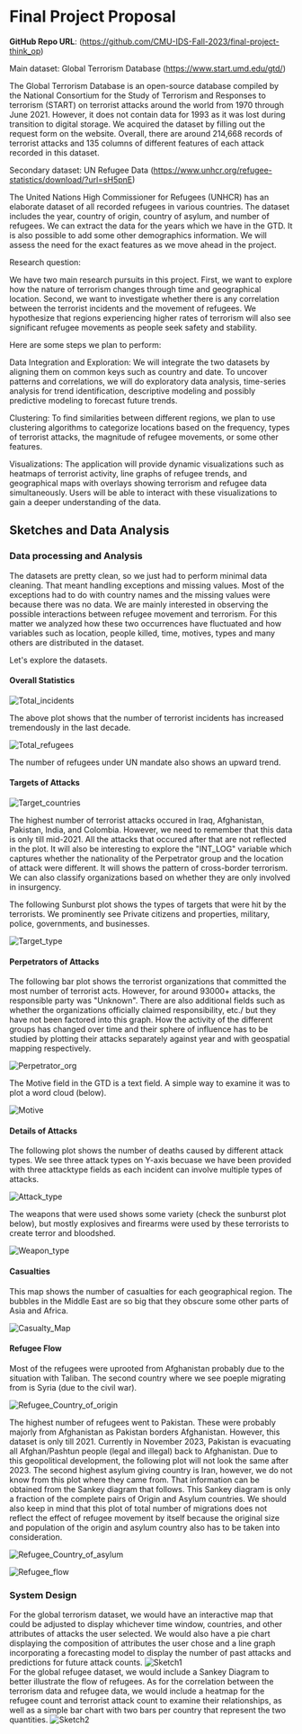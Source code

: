 # Final Project Proposal

**GitHub Repo URL**: (https://github.com/CMU-IDS-Fall-2023/final-project-think_op)

Main dataset: Global Terrorism Database (https://www.start.umd.edu/gtd/)

The Global Terrorism Database is an open-source database compiled by the National Consortium for the Study of Terrorism and Responses to terrorism (START) on terrorist attacks around the world from 1970 through June 2021. However, it does not contain data for 1993 as it was lost during transition to digital storage. We acquired the dataset by filling out the request form on the website. Overall, there are around 214,668 records of terrorist attacks and 135 columns of different features of each attack recorded in this dataset.

Secondary dataset: UN Refugee Data (https://www.unhcr.org/refugee-statistics/download/?url=sH5pnE)

The United Nations High Commissioner for Refugees (UNHCR) has an elaborate dataset of all recorded refugees in various countries. The dataset includes the year, country of origin, country of asylum, and number of refugees. We can extract the data for the years which we have in the GTD. It is also possible to add some other demographics information. We will assess the need for the exact features as we move ahead in the project.

Research question:

We have two main research pursuits in this project. First, we want to explore how the nature of terrorism changes through time and geographical location. Second, we want to investigate whether there is any correlation between the terrorist incidents and the movement of refugees. We hypothesize that regions experiencing higher rates of terrorism will also see significant refugee movements as people seek safety and stability.

Here are some steps we plan to perform:

Data Integration and Exploration: We will integrate the two datasets by aligning them on common keys such as country and date. To uncover patterns and correlations, we will do exploratory data analysis, time-series analysis for trend identification, descriptive modeling and possibly predictive modeling to forecast future trends.

Clustering: To find similarities between different regions, we plan to use clustering algorithms to categorize locations based on the frequency, types of terrorist attacks, the magnitude of refugee movements, or some other features.

Visualizations: The application will provide dynamic visualizations such as heatmaps of terrorist activity, line graphs of refugee trends, and geographical maps with overlays showing terrorism and refugee data simultaneously. Users will be able to interact with these visualizations to gain a deeper understanding of the data.

## Sketches and Data Analysis
### Data processing and Analysis
The datasets are pretty clean, so we just had to perform minimal data cleaning. That meant handling exceptions and missing values. Most of the exceptions had to do with country names and the missing values were because there was no data. 
We are mainly interested in observing the possible interactions between refugee movement and terrorism. For this matter we analyzed how these two occurrences have fluctuated and how variables such as location, people killed, time, motives, types and many others are distributed in the dataset.

Let's explore the datasets.

#### Overall Statistics

![Total_incidents](https://github.com/CMU-IDS-Fall-2023/final-project-think_op/blob/main/images/total_incidents.png)

The above plot shows that the number of terrorist incidents has increased tremendously in the last decade.

![Total_refugees](https://github.com/CMU-IDS-Fall-2023/final-project-think_op/blob/main/images/RF_total.png)

The number of refugees under UN mandate also shows an upward trend.

#### Targets of Attacks

![Target_countries](https://github.com/CMU-IDS-Fall-2023/final-project-think_op/blob/main/images/vic_countries.png)

The highest number of terrorist attacks occured in Iraq, Afghanistan, Pakistan, India, and Colombia. However, we need to remember that this data is only till mid-2021. All the attacks that occured after that are not reflected in the plot. It will also be interesting to explore the "INT_LOG" variable which captures whether the nationality of the Perpetrator group and the location of attack were different. It will shows the pattern of cross-border terrorism. We can also classify organizations based on whether they are only involved in insurgency.

The following Sunburst plot shows the types of targets that were hit by the terrorists. We prominently see Private citizens and properties, military, police, governments, and businesses.

![Target_type](https://github.com/CMU-IDS-Fall-2023/final-project-think_op/blob/main/images/targettype_sunburst.png)

#### Perpetrators of Attacks

The following bar plot shows the terrorist organizations that committed the most number of terrorist acts. However, for around 93000+ attacks, the responsible party was "Unknown". There are also additional fields such as whether the organizations officially claimed responsibility, etc./ but they have not been factored into this graph. How the activity of the different groups has changed over time and their sphere of influence has to be studied by plotting their attacks separately against year and with geospatial mapping respectively. 

![Perpetrator_org](https://github.com/CMU-IDS-Fall-2023/final-project-think_op/blob/main/images/perpetrators.png)

The Motive field in the GTD is a text field. A simple way to examine it was to plot a word cloud (below).

![Motive](https://github.com/CMU-IDS-Fall-2023/final-project-think_op/blob/main/images/motive_wc.png)

#### Details of Attacks

The following plot shows the number of deaths caused by different attack types. We see three attack types on Y-axis becuase we have been provided with three attacktype fields as each incident can involve multiple types of attacks.

![Attack_type](https://github.com/CMU-IDS-Fall-2023/final-project-think_op/blob/main/images/attack_type.png)

The weapons that were used shows some variety (check the sunburst plot below), but mostly explosives and firearms were used by these terrorists to create terror and bloodshed. 

![Weapon_type](https://github.com/CMU-IDS-Fall-2023/final-project-think_op/blob/main/images/weapon_type_sunburst.png)

#### Casualties

This map shows the number of casualties for each geographical region. The bubbles in the Middle East are so big that they obscure some other parts of Asia and Africa. 

![Casualty_Map](https://github.com/CMU-IDS-Fall-2023/final-project-think_op/blob/main/images/nkill_map.png)

#### Refugee Flow


Most of the refugees were uprooted from Afghanistan probably due to the situation with Taliban. The second country where we see poeple migrating from is Syria (due to the civil war).

![Refugee_Country_of_origin](https://github.com/CMU-IDS-Fall-2023/final-project-think_op/blob/main/images/Rf_co.png)

The highest number of refugees went to Pakistan. These were probably majorly from Afghanistan as Pakistan borders Afghanistan. However, this dataset is only till 2021. Currently in November 2023, Pakistan is evacuating all Afghan/Pashtun people (legal and illegal) back to Afghanistan. Due to this geopolitical development, the following plot will not look the same after 2023. The second highest asylum giving country is Iran, however, we do not know from this plot where they came from. That information can be obtained from the Sankey diagram that follows. This Sankey diagram is only a fraction of the complete pairs of Origin and Asylum countries. We should also keep in mind that this plot of total number of migrations does not reflect the effect of refugee movement by itself because the original size and population of the origin and asylum country also has to be taken into consideration.

![Refugee_Country_of_asylum](https://github.com/CMU-IDS-Fall-2023/final-project-think_op/blob/main/images/Rf_ca.png)

![Refugee_flow](https://github.com/CMU-IDS-Fall-2023/final-project-think_op/blob/main/images/RF_flow.png)


### System Design
For the global terrorism dataset, we would have an interactive map that could be adjusted to display whichever time window, countries, and other attributes of attacks the user selected. We would also have a pie chart displaying the composition of attributes the user chose and a line graph incorporating a forecasting model to display the number of past attacks and predictions for future attack counts.
![Sketch1](https://github.com/CMU-IDS-Fall-2023/final-project-think_op/blob/main/images/sketch1.png) \
For the global refugee dataset, we would include a Sankey Diagram to better illustrate the flow of refugees. As for the correlation between the terrorism data and refugee data, we would include a heatmap for the refugee count and terrorist attack count to examine their relationships, as well as a simple bar chart with two bars per country that represent the two quantities.
![Sketch2](https://github.com/CMU-IDS-Fall-2023/final-project-think_op/blob/main/images/sketch2.png)
